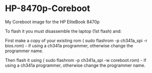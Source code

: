 # HP-8470p-Coreboot
My Coreboot image for the HP EliteBook 8470p

To flash it you must disassemble the laptop (1st flash) and:

First make a copy of your existing rom ( sudo flashrom -p ch341a_spi -r bios.rom) - if using a ch341a programmer, otherwise change the programmer name.

Then flash it using ( sudo flashrom -p ch341a_spi -w coreboot.rom) - if using a ch341a programmer, otherwise change the programmer name.
